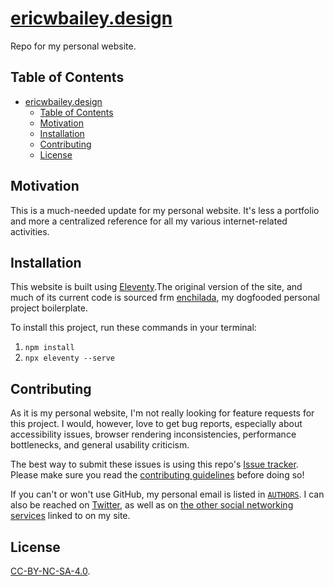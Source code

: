 # [ericwbailey.design](http://ericwbailey.design)

Repo for my personal website.

## Table of Contents

- [ericwbailey.design](#ericwbaileydesign)
  - [Table of Contents](#table-of-contents)
  - [Motivation](#motivation)
  - [Installation](#installation)
  - [Contributing](#contributing)
  - [License](#license)

## Motivation

This is a much-needed update for my personal website. It's less a portfolio and more a centralized reference for all my various internet-related activities.

## Installation

This website is built using [Eleventy](https://www.11ty.dev/).The original version of the site, and much of its current code is sourced frm [enchilada](https://github.com/ericwbailey/enchilada), my dogfooded personal project boilerplate.

To install this project, run these commands in your terminal:

1. `npm install`
1. `npx eleventy --serve`

## Contributing

As it is my personal website, I'm not really looking for feature requests for this project. I would, however, love to get bug reports, especially about accessibility issues, browser rendering inconsistencies, performance bottlenecks, and general usability criticism.

The best way to submit these issues is using this repo's [Issue tracker](https://github.com/ericwbailey/ericwbailey.design/issues). Please make sure you read the [contributing guidelines](https://github.com/ericwbailey/ericwbailey.design/blob/main/CONTRIBUTING.md#submitting-issues) before doing so!

If you can't or won't use GitHub, my personal email is listed in [`AUTHORS`](https://github.com/ericwbailey/ericwbailey.design/blob/main/AUTHORS). I can also be reached on [Twitter](http://twitter.com/ericwbailey), as well as on [the other social networking services](https://ericwbailey.design#subtitle-contact) linked to on my site.

## License

[CC-BY-NC-SA-4.0](https://github.com/ericwbailey/ericwbailey.design/blob/main/LICENSE.md).
